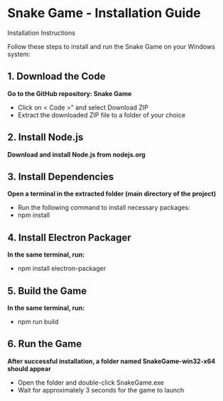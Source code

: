 # Snake Game - Installation Guide

Installation Instructions

Follow these steps to install and run the Snake Game on your Windows system:

## 1. Download the Code
**Go to the GitHub repository: Snake Game**
- Click on < Code >" and select Download ZIP
- Extract the downloaded ZIP file to a folder of your choice

## 2. Install Node.js
**Download and install Node.js from nodejs.org**

## 3. Install Dependencies
**Open a terminal in the extracted folder (main directory of the project)**
- Run the following command to install necessary packages:
- npm install

## 4. Install Electron Packager
**In the same terminal, run:**
- npm install electron-packager

## 5. Build the Game
**In the same terminal, run:**
- npm run build

## 6. Run the Game
**After successful installation, a folder named SnakeGame-win32-x64 should appear**
- Open the folder and double-click SnakeGame.exe
- Wait for approximately 3 seconds for the game to launch
